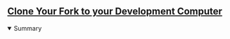 <!-- Clone Your Fork -->
<section
  id="clone-your-fork"
  aria-labelledby="clone-your-fork"
  data-item="Clone Your Fork"
>
  <h2><a href="#clone-your-fork">Clone Your Fork to your Development Computer</a></h2>

<details
  class="pivot"
   open
>
  <summary>Summary</summary>
  

</details>
</section>